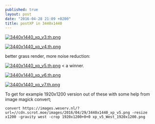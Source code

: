 ```yaml
---
published: true
layout: post
date: "2016-04-28 21:09 +0200"
title: postXP in 3440x1440
---
```

[![3440x1440_xp_v3.th.png](https://images.weserv.nl/?url=//cdn.scrot.moe/images/2016/04/28/3440x1440_xp_v3.th.png)](https://images.weserv.nl/?url=//cdn.scrot.moe/images/2016/04/28/3440x1440_xp_v3.png)

[![3440x1440_xp_v4.th.png](https://images.weserv.nl/?url=//cdn.scrot.moe/images/2016/04/28/3440x1440_xp_v4.th.png)](https://images.weserv.nl/?url=//cdn.scrot.moe/images/2016/04/28/3440x1440_xp_v4.png)

better grass render, more noise reduction:

[![3440x1440_xp_v5.th.png](https://images.weserv.nl/?url=//cdn.scrot.moe/images/2016/04/29/3440x1440_xp_v5.th.png)](https://images.weserv.nl/?url=//cdn.scrot.moe/images/2016/04/29/3440x1440_xp_v5.png) < a winner.

[![3440x1440_xp_v6.th.png](https://images.weserv.nl/?url=//cdn.scrot.moe/images/2016/04/29/3440x1440_xp_v6.th.png)](https://images.weserv.nl/?url=//cdn.scrot.moe/images/2016/04/29/3440x1440_xp_v6.png) 

[![3440x1440_xp_v7.th.png](https://images.weserv.nl/?url=//cdn.scrot.moe/images/2016/04/29/3440x1440_xp_v7.th.png)](https://images.weserv.nl/?url=//cdn.scrot.moe/images/2016/04/29/3440x1440_xp_v7.png)

To get for example 1920x1200 version out of these with some help from image magick convert;

    convert https://images.weserv.nl/?url=//cdn.scrot.moe/images/2016/04/29/3440x1440_xp_v5.png -resize x1200 -gravity west -crop 1920x1200+0+0 xp_v5_West_1920x1200.png
